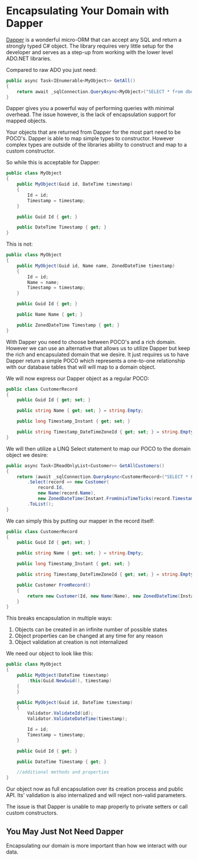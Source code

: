 # Encapsulating Your Domain with Dapper

[Dapper](https://github.com/DapperLib/Dapper) is a wonderful micro-ORM that can accept any SQL and return a strongly typed C# object. The library requires very little setup for the developer and serves as a step-up from working with the lower level ADO.NET libraries.

Compared to raw ADO you just need:

```csharp
public async Task<IEnumerable<MyObject>> GetAll()
{
    return await _sqlConnection.QueryAsync<MyObject>("SELECT * from dbo.MyTable");
}
```

Dapper gives you a powerful way of performing queries with minimal overhead. The issue however, is the lack of encapsulation support for mapped objects.

Your objects that are returned from Dapper for the most part need to be POCO's. Dapper is able to map simple types to constructor. However complex types are outside of the libraries ability to construct and map to a custom constructor.

So while this is acceptable for Dapper:

```csharp
public class MyObject
{
    public MyObject(Guid id, DateTime timestamp)
    {
        Id = id;
        Timestamp = timestamp;
    }

    public Guid Id { get; }

    public DateTime Timestamp { get; }
}
```

This is not:

```csharp
public class MyObject
{
    public MyObject(Guid id, Name name, ZonedDateTime timestamp)
    {
        Id = id;
        Name = name;
        Timestamp = timestamp;
    }

    public Guid Id { get; }

    public Name Name { get; }

    public ZonedDateTime Timestamp { get; }
}
```

With Dapper you need to choose between POCO's and a rich domain. However we can use an alternative that allows us to utilize Dapper but keep the rich and encapsulated domain that we desire. It just requires us to have Dapper return a simple POCO which represents a one-to-one relationship with our database tables that will will map to a domain object.

We will now express our Dapper object as a regular POCO:

```csharp
public class CustomerRecord
{
    public Guid Id { get; set; }

    public string Name { get; set; } = string.Empty;

    public long Timestamp_Instant { get; set; }

    public string Timestamp_DateTimeZoneId { get; set; } = string.Empty;
}
```

We will then utilize a LINQ Select statement to map our POCO to the domain object we desire:

```csharp
public async Task<IReadOnlyList<Customer>> GetAllCustomers()
{
    return (await _sqlConnection.QueryAsync<CustomerRecord>("SELECT * FROM dbo.Customer"))
        .Select(record => new Customer(
            record.Id, 
            new Name(record.Name), 
            new ZonedDateTime(Instant.FromUnixTimeTicks(record.Timestamp_Instant), DateTimeZoneProviders.Bcl[record.Timestamp_DateTimeZoneId])))
        .ToList();
}
```

We can simply this by putting our mapper in the record itself:

```csharp
public class CustomerRecord
{
    public Guid Id { get; set; }

    public string Name { get; set; } = string.Empty;

    public long Timestamp_Instant { get; set; }

    public string Timestamp_DateTimeZoneId { get; set; } = string.Empty;

    public Customer FromRecord()
    {
        return new Customer(Id, new Name(Name), new ZonedDateTime(Instant.FromUnixTimeTicks(Timestamp_Instant), DateTimeZoneProviders.Bcl[Timestamp_DateTimeZoneId]));
    }
}
```

This breaks encapsulation in multiple ways:

1. Objects can be created in an infinite number of possible states
2. Object properties can be changed at any time for any reason
3. Object validation at creation is not internalized

We need our object to look like this:

```csharp
public class MyObject
{
    public MyObject(DateTime timestamp)
        :this(Guid.NewGuid(), timestamp)
    {
    }

    public MyObject(Guid id, DateTime timestamp)
    {
        Validator.ValidateId(id);
        Validator.ValidateDateTime(timestamp);

        Id = id;
        Timestamp = timestamp;
    }

    public Guid Id { get; }

    public DateTime Timestamp { get; }

    //additional methods and properties
}
```

Our object now as full encapsulation over its creation process and public API. Its' validation is also internalized and will reject non-valid parameters.

The issue is that Dapper is unable to map properly to private setters or call custom constructors.

## You May Just Not Need Dapper

Encapsulating our domain is more important than how we interact with our data.
